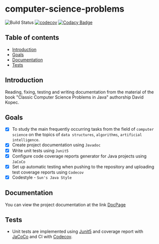 # computer-science-problems

![Build Status](https://github.com/Kabachel/computer-science-problems/actions/workflows/ci.yml/badge.svg?branch=develop)
[![codecov](https://codecov.io/gh/Kabachel/computer-science-problems/branch/develop/graph/badge.svg?token=BA4XORKTKS)](https://codecov.io/gh/Kabachel/computer-science-problems)
[![Codacy Badge](https://app.codacy.com/project/badge/Grade/f1d0fe2b463041e1b150145a6c36d6ed)](https://www.codacy.com/gh/Kabachel/computer-science-problems/dashboard?utm_source=github.com&amp;utm_medium=referral&amp;utm_content=Kabachel/computer-science-problems&amp;utm_campaign=Badge_Grade)

## Table of contents

* [Introduction](#Introduction)
* [Goals](#Goals)
* [Documentation](#Documentation)
* [Tests](#Tests)

## Introduction

Reading, fixing, testing and writing documentation from the material of the
book "Classic Computer Science Problems in Java" authorship David Kopec.

## Goals

- [x] To study the main frequently occurring tasks from the field
  of `computer science` on the topics
  of `data structures`, `algorithms`, `artificial intelligence`.
- [x] Create project documentation using `Javadoc`
- [x] Write unit tests using `Junit5`
- [x] Configure code coverage reports generator for Java projects using `JaCoCo`
- [x] Set up automatic testing when pushing to the repository and uploading test
  coverage reports using `Codecov`
- [x] Codestyle - `Sun's Java Style`

## Documentation

You can view the project documentation at the
link [DocPage](https://kabachel.github.io/computer-science-problems/)

## Tests

* Unit tests are implemented
  using [Junit5](https://github.com/junit-team/junit5/) and coverage report
  with [JaCoCo](https://github.com/jacoco/jacoco) and CI
  with [Codecov](https://github.com/codecov).